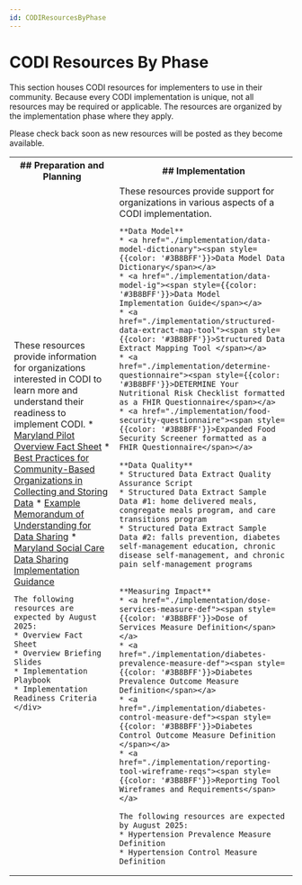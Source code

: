 ```yaml
---
id: CODIResourcesByPhase
---
```




# CODI Resources By Phase

This section houses CODI resources for implementers to use in their community. Because every CODI implementation is unique, not all resources may be required or applicable. The resources are organized by the implementation phase where they apply.

Please check back soon as new resources will be posted as they become available.


<table>
    <colgroup>
        <col span="1"/>
        <col span="1"/>
    </colgroup>
    <tr>
        <th scope="col" style={{width: '50%'}}>
        ## Preparation and Planning
        </th>
        <th scope="col" style={{width: '50%'}}>
        ## Implementation
        </th>
    </tr>
<tr>
<td style={{verticalAlign: 'top'}}>
    <div>
    These resources provide information for organizations interested in CODI to learn more and understand their readiness to implement CODI.
    * <a href="./preparation-and-planning/overview-fact"><span style={{color: '#3B8BFF'}}>Maryland Pilot Overview Fact Sheet</span></a>
    * <a href="./preparation-and-planning/collect-store-data-best-practices"><span style={{color: '#3B8BFF'}}>Best Practices for Community-Based Organizations in Collecting and Storing Data</span></a>
    * <a href="./preparation-and-planning/example-data-sharing-mou"><span style={{color: '#3B8BFF'}}>Example Memorandum of Understanding for Data Sharing</span></a>
    * <a href="./preparation-and-planning/md-social-care-data-sharing-implementation-guidance"><span style={{color: '#3B8BFF'}}>Maryland Social Care Data Sharing Implementation Guidance</span></a>



    The following resources are expected by August 2025:
    * Overview Fact Sheet
    * Overview Briefing Slides
    * Implementation Playbook
    * Implementation Readiness Criteria
    </div>
</td>
<td >
    These resources provide support for organizations in various aspects of a CODI implementation.

    **Data Model**
    * <a href="./implementation/data-model-dictionary"><span style={{color: '#3B8BFF'}}>Data Model Data Dictionary</span></a>
    * <a href="./implementation/data-model-ig"><span style={{color: '#3B8BFF'}}>Data Model Implementation Guide</span></a>
    * <a href="./implementation/structured-data-extract-map-tool"><span style={{color: '#3B8BFF'}}>Structured Data Extract Mapping Tool </span></a>
    * <a href="./implementation/determine-questionnaire"><span style={{color: '#3B8BFF'}}>DETERMINE Your Nutritional Risk Checklist formatted as a FHIR Questionnaire</span></a>
    * <a href="./implementation/food-security-questionnaire"><span style={{color: '#3B8BFF'}}>Expanded Food Security Screener formatted as a FHIR Questionnaire</span></a>

    **Data Quality**
    * Structured Data Extract Quality Assurance Script
    * Structured Data Extract Sample Data #1: home delivered meals, congregate meals program, and care transitions program
    * Structured Data Extract Sample Data #2: falls prevention, diabetes self-management education, chronic disease self-management, and chronic pain self-management programs


    **Measuring Impact**
    * <a href="./implementation/dose-services-measure-def"><span style={{color: '#3B8BFF'}}>Dose of Services Measure Definition</span></a>
    * <a href="./implementation/diabetes-prevalence-measure-def"><span style={{color: '#3B8BFF'}}>Diabetes Prevalence Outcome Measure Definition</span></a>
    * <a href="./implementation/diabetes-control-measure-def"><span style={{color: '#3B8BFF'}}>Diabetes Control Outcome Measure Definition </span></a>
    * <a href="./implementation/reporting-tool-wireframe-reqs"><span style={{color: '#3B8BFF'}}>Reporting Tool Wireframes and Requirements</span></a>

    The following resources are expected by August 2025:
    * Hypertension Prevalence Measure Definition
    * Hypertension Control Measure Definition

</td>
</tr>
</table>
